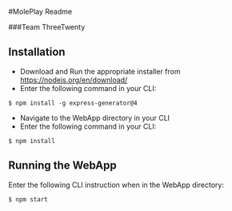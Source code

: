 #MolePlay Readme  

###Team ThreeTwenty


## Installation

  * Download and Run the appropriate installer from https://nodejs.org/en/download/
  * Enter the following command in your CLI:
  ```
  $ npm install -g express-generator@4
  ```
  * Navigate to the WebApp directory in your CLI
  * Enter the following command in your CLI:
  ```
  $ npm install
  ```
  
  
## Running the WebApp

  Enter the following CLI instruction when in the WebApp directory:
  ```
  $ npm start
  ```

